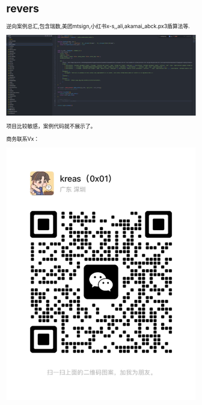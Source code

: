 # revers
逆向案例总汇,包含瑞数,美团mtsign,小红书x-s,,ali,akamai_abck.px3盾算法等.

![1685775757399](./image/1685775757399.png)

项目比较敏感，案例代码就不展示了。

商务联系Vx：

![avat](./image/avat.jpg)